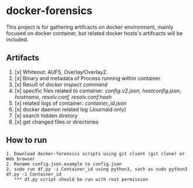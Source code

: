 # docker-forensics
This project is for gathering artifcacts on docker environment, mainly focused on docker container,
but related docker hosts's artifcacts will be included.

## Artifacts
1. [x] Whiteout: AUFS, Overlay/Overlay2.
2. [x] Binary and metadata of Process running within container.
3. [x] Result of *docker inspect command*
4. [x] specific files related to container: *config.v2.json, hostconfig.json, hostname, resolv.conf, resolv.conf.hash*
5. [x] related logs of container: *container_id.json*
6. [x] docker daemon related log (Journald only)
7. [x] search hidden diretory
8. [x] get changed files or directories


## How to run
```
1. Download docker-forensics scripts using git client (git clone) or Web browser
2. Rename config.json.example to config.json
3. sudo run df.py -i Container_id using python3, such as sudo python3 df.py -i Container_id
   *** df.py script should be run with root permission
```

